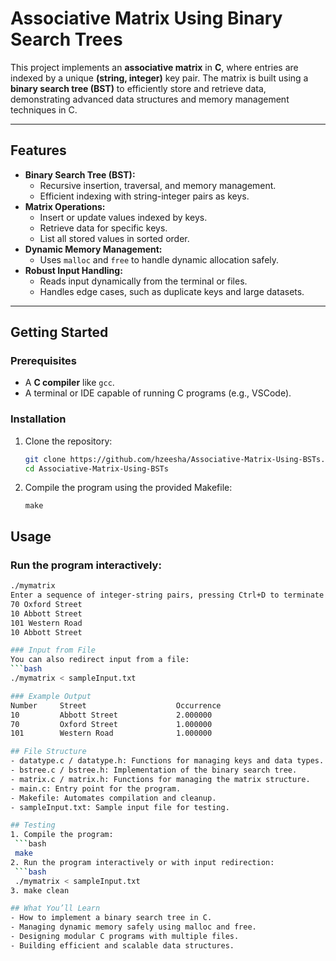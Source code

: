 # Associative Matrix Using Binary Search Trees

This project implements an **associative matrix** in **C**, where entries are indexed by a unique **(string, integer)** key pair. The matrix is built using a **binary search tree (BST)** to efficiently store and retrieve data, demonstrating advanced data structures and memory management techniques in C.

---

## Features
- **Binary Search Tree (BST):**
  - Recursive insertion, traversal, and memory management.
  - Efficient indexing with string-integer pairs as keys.
- **Matrix Operations:**
  - Insert or update values indexed by keys.
  - Retrieve data for specific keys.
  - List all stored values in sorted order.
- **Dynamic Memory Management:**
  - Uses `malloc` and `free` to handle dynamic allocation safely.
- **Robust Input Handling:**
  - Reads input dynamically from the terminal or files.
  - Handles edge cases, such as duplicate keys and large datasets.

---

## Getting Started

### Prerequisites
- A **C compiler** like `gcc`.
- A terminal or IDE capable of running C programs (e.g., VSCode).

### Installation
1. Clone the repository:
   ```bash
   git clone https://github.com/hzeesha/Associative-Matrix-Using-BSTs.git
   cd Associative-Matrix-Using-BSTs
2. Compile the program using the provided Makefile:
   ```bach
   make

## Usage

### Run the program interactively:
  ```bash
  ./mymatrix
  Enter a sequence of integer-string pairs, pressing Ctrl+D to terminate input. For example:
  70 Oxford Street
  10 Abbott Street
  101 Western Road
  10 Abbott Street

### Input from File
  You can also redirect input from a file:
  ```bash
  ./mymatrix < sampleInput.txt
  
### Example Output
  Number     Street                    Occurrence
  10         Abbott Street             2.000000
  70         Oxford Street             1.000000
  101        Western Road              1.000000

## File Structure
- datatype.c / datatype.h: Functions for managing keys and data types.
- bstree.c / bstree.h: Implementation of the binary search tree.
- matrix.c / matrix.h: Functions for managing the matrix structure.
- main.c: Entry point for the program.
- Makefile: Automates compilation and cleanup.
- sampleInput.txt: Sample input file for testing.

## Testing
1. Compile the program:
   ```bash
   make 
2. Run the program interactively or with input redirection:
   ```bash
   ./mymatrix < sampleInput.txt
3. make clean

## What You’ll Learn
- How to implement a binary search tree in C.
- Managing dynamic memory safely using malloc and free.
- Designing modular C programs with multiple files.
- Building efficient and scalable data structures.
